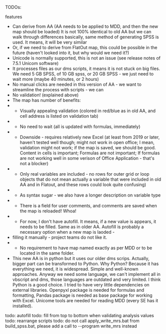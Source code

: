 TODOs:

features
- Can derive from AA (AA needs to be applied to MDD, and then the new map should be loaded)
It is not 100% identical to old AA but we can walk through differences
basically, same method of generating SPSS is used. It means, it will be very similar
- Or, if we need to derive from FlatOut map, this could be possible in the future (haven't looked into it, but why would we need it?)
- Unicode is normally supported, this is not an issue (see release notes of 7.5.1 Unicom software)
- It processes files as our dms scripts, it means it is not stuck on big files. We need 5 GB SPSS, of 10 GB spss, or 20 GB SPSS - we just need to wait more (maybe 40 minutes, or 2 hours)
- No manual clicks are needed in this version of AA - we want to streamline the process with scripts - we can
- No validation! (explained above)
- The map has number of benefits:
- - Visually appealing validation (colored in red/blue as in old AA, and cell address is listed on validation tab)
- - No need to wait (all is updated with formulas, immediately)
- - Downside - requires relatively new Excel (at least from 2019 or later, haven't tested well though; might not work in open office; I mean, validation might not work; if the map is saved, we should be good. Content in cells is important; Formulas are not important; If formulas are not working well in some verison of Office Application - that's not a blocker)
- - Only real variables are included - no rows for outer grid or loop objects that do not mean actually a variable that were included in old AA and in Flatout, and these rows could look quite confusing)
- - As syntax sugar - we also have a longer description on variable type
- - There is a field for user comments, and comments are saved when the map is reloaded! Whoa!
- - For now, I don't have autofill. It means, if a new value is appears, it needs to be filled. Same as in older AA. Autofill is probably a necessary option when a new map is laoded - 
- filling it manually - project teams do not like it.
- - No requirement to have map named exactly as per MDD or to be located in the same folder.
- This new AA is in python but it uses our older dms scrips. Actually, bigger part can be transformed to Python. Why Python? Because it has everything we need, it is widespread. Simple and well-known approaches. Anyway we need some language, we can't implement all in vbscript and dms, those languages are outdated and very limited. I think Python is a good choice. I tried to have very little dependencies on external libraries. Openpyxl package is needed for formulas and formatting, Pandas package is needed as base package for working with Excel. Unicome tools are needed for reading MDD (every SE has it installed).


todo: autofill
todo: fill from top to bottom when validating analysis values
todo: rearrange scripts
todo: do not call apply_write_mrs.bat from build_spss.bat, please add a call to --program write_mrs instead

